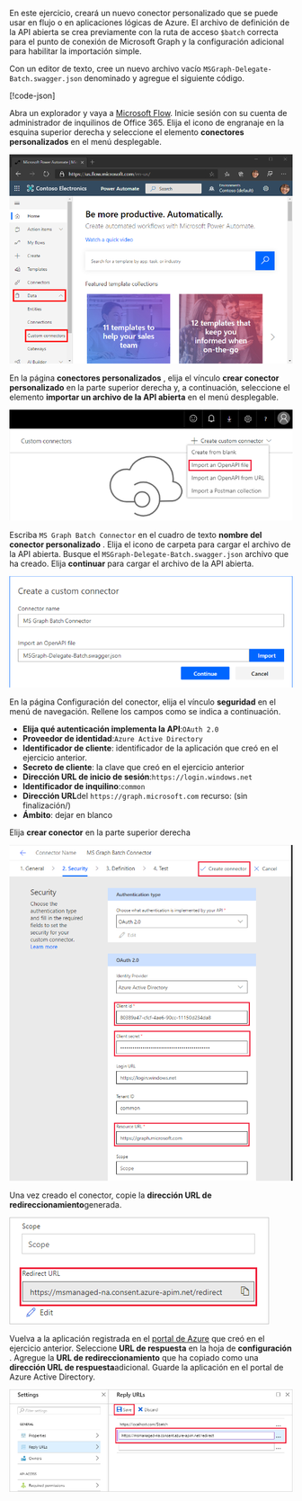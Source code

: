 <!-- markdownlint-disable MD002 MD041 -->

En este ejercicio, creará un nuevo conector personalizado que se puede usar en flujo o en aplicaciones lógicas de Azure. El archivo de definición de la API abierta se crea previamente con la ruta de acceso `$batch` correcta para el punto de conexión de Microsoft Graph y la configuración adicional para habilitar la importación simple.

Con un editor de texto, cree un nuevo archivo vacío `MSGraph-Delegate-Batch.swagger.json` denominado y agregue el siguiente código.

[!code-json[](../LabFiles/MSGraph-Delegate-Batch.swagger.json)]

Abra un explorador y vaya a [Microsoft Flow](https://flow.microsoft.com). Inicie sesión con su cuenta de administrador de inquilinos de Office 365. Elija el icono de engranaje en la esquina superior derecha y seleccione el elemento **conectores personalizados** en el menú desplegable.

![Captura de pantalla del menú desplegable de Microsoft Flow](./images/flow-conn1.png)

En la página **conectores personalizados** , elija el vínculo **crear conector personalizado** en la parte superior derecha y, a continuación, seleccione el elemento **importar un archivo de la API abierta** en el menú desplegable.

 ![Captura de pantalla del menú desplegable crear conector personalizado en Microsoft Flow](./images/flow-conn2.png)

Escriba `MS Graph Batch Connector` en el cuadro de texto **nombre del conector personalizado** . Elija el icono de carpeta para cargar el archivo de la API abierta. Busque el `MSGraph-Delegate-Batch.swagger.json` archivo que ha creado. Elija **continuar** para cargar el archivo de la API abierta.

 ![Captura de pantalla del cuadro de diálogo crear conector personalizado](./images/flow-conn3.png)

En la página Configuración del conector, elija el vínculo **seguridad** en el menú de navegación. Rellene los campos como se indica a continuación.

- **Elija qué autenticación implementa la API**:`OAuth 2.0`
- **Proveedor de identidad**:`Azure Active Directory`
- **Identificador de cliente**: identificador de la aplicación que creó en el ejercicio anterior.
- **Secreto de cliente**: la clave que creó en el ejercicio anterior
- **Dirección URL de inicio de sesión**:`https://login.windows.net`
- **Identificador de inquilino**:`common`
- **Dirección URL**del `https://graph.microsoft.com` recurso: (sin finalización/)
- **Ámbito**: dejar en blanco

Elija **crear conector** en la parte superior derecha

![Captura de pantalla de la pestaña seguridad en la configuración del conector](./images/flow-conn4.png)

Una vez creado el conector, copie la **dirección URL de redireccionamiento**generada.

![Captura de pantalla de la dirección URL de redireccionamiento generada](./images/flow-conn5.png)

Vuelva a la aplicación registrada en el [portal de Azure](https://aad.portal.azure.com) que creó en el ejercicio anterior. Seleccione **URL de respuesta** en la hoja de **configuración** . Agregue la **URL de redireccionamiento** que ha copiado como una **dirección URL de respuesta**adicional. Guarde la aplicación en el portal de Azure Active Directory.

![Captura de pantalla de la hoja direcciones URL de respuesta en Azure portal](./images/flow-conn6.png)
